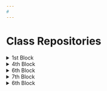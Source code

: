 ```yaml
---
#
---
```


# Class Repositories

<details>
  <summary>1st Block</summary>
  
  * [Peyton A]()
  * [Leah B.](https://github.com/LarielBird)
  * [Jacob B](https://github.com/FastAndTheCurious)
  * [Dylan C.](https://github.com/DYLANCASTR0)
  * [Joshua C.](https://github.com/j0shua-c)
  * [Owen C.]()
  * [Joshua C.]()
  * [Michiko D.](https://github.com/MichikoDamian)
  * [Aiden D.]()
  * [Brian G.]()
  * [Alexander H.]()
  * [Anthony H.]()
  * [Dionte H.](https://github.com/K-dion)
  * [Kayla J.]()
  * [Gilbert L.]()
  * [Russell P.](https://github.com/RussellPavledakes)
  * [Jordan P.]()
  * [Logan R.]()
  * [Ryan R.]()
  * [Riley R.](https://github.com/xLuna844x)
  * [David S.]()
  * [Cadan S.]()
  * [Don S.]()
  * [Courtney S.](https://github.com/stasio9884)
  * [CJ V.]()
  * [Sawyer W.](https://github.com/Ninjamonkey3904)
 
</details>

<details>
  <summary>4th Block</summary>
 
  * [Madison A.](https://github.com/wowitsmadiao)
  * [Isaac B.](https://github.com/IkeyoBrownyo)
  * [Devin E.](https://github.com/ZeXaLGit)
  * [Emma H.](https://github.com/fcr-harris)
  * [Brett K.](https://github.com/MP-PocketNinja)
  * [Sadie S.](https://github.com/SShadduck13)
  * [Jesse T.](https://github.com/CountMyGwap)
  * [Hema T.](https://github.com/Kurdistan2004)
  * [Douglas U.](https://github.com/DouglasUrner)
  * [Quinn S.](https://github.com/QuinnSuligoy)
  
</details>

<details>
  <summary>6th Block</summary>
  
  * [Isaac C.](https://github.com/IsaacCottrell)
  * [Phillip H.](https://github.com/Phillip43210)
  * [Zackary H.](https://github.com/ZackaryHowell)
  * [Thomas K.](https://github.com/Kay9000)
  * [Lukas P.](https://github.com/LukasPaulus)
  * [Douglas U.](https://github.com/DouglasUrner)
  * [Vincent Z.](https://github.com/vincentz321)
    
</details>

<details>
  <summary>7th Block</summary>
  
  * [Miguel A.](https://github.com/Miguel-Ed)
  * [Cam'ron C.](https://github.com/JustAnAverageCam)
  * [Sam C-M.](https://github.com/smill6044)
  * [Riley F.](https://github.com/RileyForsland)
  * [Bain H.](https://github.com/Good2Know73)
  * [Benimyn H.](https://github.com/benjimyn)
  * [Ian H.](https://github.com/MKDreadSword)
  * [Reilly K.]()
  * [Jeremiah L.](https://github.com/lens5753)
  * [Maximus M.](https://github.com/Merc4952)
  * [Alexander M.](https://github.com/AlexanderPMorrison)
  * [Shane P.](https://github.com/Zendofot)
  * [Theron P.](https://github.com/Stampers)
  * [Cody S.](https://github.com/CodyF16)
  * [Kayden W.](https://github.com/ShadowCharmer21)
  * [Tyler W.](https://github.com/Tylerchow303)
  
</details>

  <details>
  <summary>6th Block</summary>
  
  * [Manny T.](https://github.com/MannyTovar)
